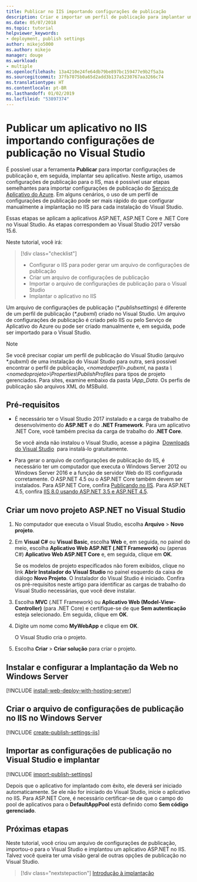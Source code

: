 ```yaml
---
title: Publicar no IIS importando configurações de publicação
description: Criar e importar um perfil de publicação para implantar um aplicativo no IIS por meio do Visual Studio
ms.date: 05/07/2018
ms.topic: tutorial
helpviewer_keywords:
- deployment, publish settings
author: mikejo5000
ms.author: mikejo
manager: douge
ms.workload:
- multiple
ms.openlocfilehash: 13a4210e24fe64db79be897bc159477e9b2f5a3a
ms.sourcegitcommit: 37fb7075b0a65d2add3b137a5230767aa3266c74
ms.translationtype: HT
ms.contentlocale: pt-BR
ms.lasthandoff: 01/02/2019
ms.locfileid: "53897374"
---
```

# <a name="publish-an-application-to-iis-by-importing-publish-settings-in-visual-studio"></a>Publicar um aplicativo no IIS importando configurações de publicação no Visual Studio

É possível usar a ferramenta **Publicar** para importar configurações de publicação e, em seguida, implantar seu aplicativo. Neste artigo, usamos configurações de publicação para o IIS, mas é possível usar etapas semelhantes para importar configurações de publicação do [Serviço de Aplicativo do Azure](../deployment/tutorial-import-publish-settings-azure.md). Em alguns cenários, o uso de um perfil de configurações de publicação pode ser mais rápido do que configurar manualmente a implantação no IIS para cada instalação do Visual Studio.

Essas etapas se aplicam a aplicativos ASP.NET, ASP.NET Core e .NET Core no Visual Studio. As etapas correspondem ao Visual Studio 2017 versão 15.6.

Neste tutorial, você irá:

> [!div class="checklist"]
> * Configurar o IIS para poder gerar um arquivo de configurações de publicação
> * Criar um arquivo de configurações de publicação
> * Importar o arquivo de configurações de publicação para o Visual Studio
> * Implantar o aplicativo no IIS

Um arquivo de configurações de publicação (*\*.publishsettings*) é diferente de um perfil de publicação (*\*.pubxml*) criado no Visual Studio. Um arquivo de configurações de publicação é criado pelo IIS ou pelo Serviço de Aplicativo do Azure ou pode ser criado manualmente e, em seguida, pode ser importado para o Visual Studio.

> [!NOTE]
> Se você precisar copiar um perfil de publicação do Visual Studio (arquivo \*.pubxml) de uma instalação do Visual Studio para outra, será possível encontrar o perfil de publicação, *\<nomedoperfil\>.pubxml*, na pasta *\\<nomedoprojeto\>\Properties\PublishProfiles* para tipos de projeto gerenciados. Para sites, examine embaixo da pasta *\App_Data*. Os perfis de publicação são arquivos XML do MSBuild.

## <a name="prerequisites"></a>Pré-requisitos

* É necessário ter o Visual Studio 2017 instalado e a carga de trabalho de desenvolvimento do **ASP.NET** e do **.NET Framework**. Para um aplicativo .NET Core, você também precisa da carga de trabalho do **.NET Core**.

    Se você ainda não instalou o Visual Studio, acesse a página  [Downloads do Visual Studio](https://visualstudio.microsoft.com/downloads/?utm_medium=microsoft&utm_source=docs.microsoft.com&utm_campaign=button+cta&utm_content=download+vs2017)  para instalá-lo gratuitamente.

* Para gerar o arquivo de configurações de publicação do IIS, é necessário ter um computador que executa o Windows Server 2012 ou Windows Server 2016 e a função de servidor Web do IIS configurada corretamente. O ASP.NET 4.5 ou o ASP.NET Core também devem ser instalados. Para ASP.NET Core, confira [Publicando no IIS](/aspnet/core/publishing/iis?tabs=aspnetcore2x#iis-configuration). Para ASP.NET 4.5, confira [IIS 8.0 usando ASP.NET 3.5 e ASP.NET 4.5](/iis/get-started/whats-new-in-iis-8/iis-80-using-aspnet-35-and-aspnet-45).

## <a name="create-a-new-aspnet-project-in-visual-studio"></a>Criar um novo projeto ASP.NET no Visual Studio

1. No computador que executa o Visual Studio, escolha **Arquivo** > **Novo projeto**.

1. Em **Visual C#** ou **Visual Basic**, escolha **Web** e, em seguida, no painel do meio, escolha **Aplicativo Web ASP.NET (.NET Framework)** ou (apenas C#) **Aplicativo Web ASP.NET Core** e, em seguida, clique em **OK**.

    Se os modelos de projeto especificados não forem exibidos, clique no link **Abrir Instalador do Visual Studio** no painel esquerdo da caixa de diálogo **Novo Projeto**. O Instalador do Visual Studio é iniciado. Confira os pré-requisitos neste artigo para identificar as cargas de trabalho do Visual Studio necessárias, que você deve instalar.

1. Escolha **MVC** (.NET Framework) ou **Aplicativo Web (Model-View-Controller)** (para .NET Core) e certifique-se de que **Sem autenticação** esteja selecionado. Em seguida, clique em **OK**.

1. Digite um nome como **MyWebApp** e clique em **OK**.

    O Visual Studio cria o projeto.

1. Escolha **Criar** > **Criar solução** para criar o projeto.

## <a name="install-and-configure-web-deploy-on-windows-server"></a>Instalar e configurar a Implantação da Web no Windows Server

[!INCLUDE [install-web-deploy-with-hosting-server](../deployment/includes/install-web-deploy-with-hosting-server.md)]

## <a name="create-the-publish-settings-file-in-iis-on-windows-server"></a>Criar o arquivo de configurações de publicação no IIS no Windows Server

[!INCLUDE [create-publish-settings-iis](../deployment/includes/create-publish-settings-iis.md)]

## <a name="import-the-publish-settings-in-visual-studio-and-deploy"></a>Importar as configurações de publicação no Visual Studio e implantar

[!INCLUDE [import-publish-settings](../deployment/includes/import-publish-settings-vs.md)]

Depois que o aplicativo for implantado com êxito, ele deverá ser iniciado automaticamente. Se ele não for iniciado do Visual Studio, inicie o aplicativo no IIS. Para ASP.NET Core, é necessário certificar-se de que o campo do pool de aplicativos para o **DefaultAppPool** está definido como **Sem código gerenciado**.

## <a name="next-steps"></a>Próximas etapas

Neste tutorial, você criou um arquivo de configurações de publicação, importou-o para o Visual Studio e implantou um aplicativo ASP.NET no IIS. Talvez você queira ter uma visão geral de outras opções de publicação no Visual Studio.

> [!div class="nextstepaction"]
> [Introdução à implantação](../deployment/deploying-applications-services-and-components.md)
